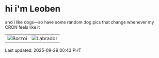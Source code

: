 # hi i'm Leoben

and i like dogs—so have some random dog pics that change whenever my CRON feels like it

|  |  |
|--------|----------|
| ![Borzoi](https://random-dog-vercel.vercel.app/api/random-borzoi?v=1759077834) | ![Labrador](https://random-dog-vercel.vercel.app/api/random-labrador?v=1759077834) |

Last updated: 2025-09-29 00:43 PHT
